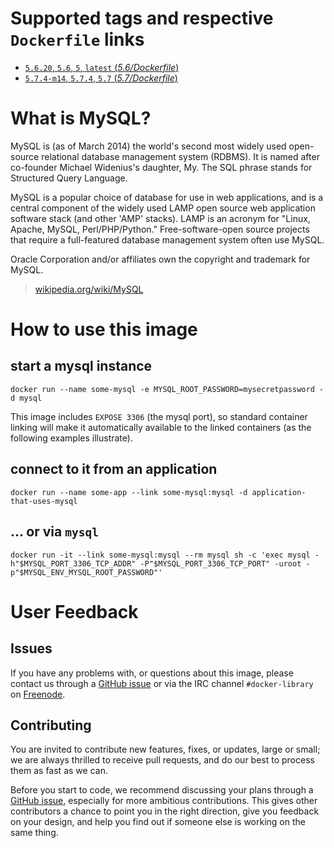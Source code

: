 # Supported tags and respective `Dockerfile` links

- [`5.6.20`, `5.6`, `5`, `latest` (*5.6/Dockerfile*)](https://github.com/docker-library/docker-mysql/blob/7461a52b43f06839a4d8723ae8841f4cb616b3d0/5.6/Dockerfile)
- [`5.7.4-m14`, `5.7.4`, `5.7` (*5.7/Dockerfile*)](https://github.com/docker-library/docker-mysql/blob/7461a52b43f06839a4d8723ae8841f4cb616b3d0/5.7/Dockerfile)

# What is MySQL?

MySQL is (as of March 2014) the world's second most widely used open-source relational database management system (RDBMS). It is named after co-founder Michael Widenius's daughter, My. The SQL phrase stands for Structured Query Language.

MySQL is a popular choice of database for use in web applications, and is a central component of the widely used LAMP open source web application software stack (and other 'AMP' stacks). LAMP is an acronym for "Linux, Apache, MySQL, Perl/PHP/Python." Free-software-open source projects that require a full-featured database management system often use MySQL.

Oracle Corporation and/or affiliates own the copyright and trademark for MySQL.

> [wikipedia.org/wiki/MySQL](https://en.wikipedia.org/wiki/MySQL)

# How to use this image

## start a mysql instance

    docker run --name some-mysql -e MYSQL_ROOT_PASSWORD=mysecretpassword -d mysql

This image includes `EXPOSE 3306` (the mysql port), so standard container linking will make it automatically available to the linked containers (as the following examples illustrate).

## connect to it from an application

    docker run --name some-app --link some-mysql:mysql -d application-that-uses-mysql

## ... or via `mysql`

    docker run -it --link some-mysql:mysql --rm mysql sh -c 'exec mysql -h"$MYSQL_PORT_3306_TCP_ADDR" -P"$MYSQL_PORT_3306_TCP_PORT" -uroot -p"$MYSQL_ENV_MYSQL_ROOT_PASSWORD"'

# User Feedback

## Issues

If you have any problems with, or questions about this image, please contact us
 through a [GitHub issue](https://github.com/docker-library/mysql/issues) or via the IRC
channel `#docker-library` on [Freenode](https://freenode.net).

## Contributing

You are invited to contribute new features, fixes, or updates, large or small;
we are always thrilled to receive pull requests, and do our best to process them
as fast as we can.

Before you start to code, we recommend discussing your plans 
through a [GitHub issue](https://github.com/docker-library/mysql/issues), especially for more ambitious
contributions. This gives other contributors a chance to point you in the right
direction, give you feedback on your design, and help you find out if someone
else is working on the same thing.
